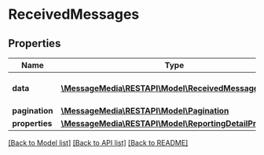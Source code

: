 # ReceivedMessages

## Properties
Name | Type | Description | Notes
------------ | ------------- | ------------- | -------------
**data** | [**\MessageMedia\RESTAPI\Model\ReceivedMessage[]**](ReceivedMessage.md) | List of received messages | [optional] 
**pagination** | [**\MessageMedia\RESTAPI\Model\Pagination**](Pagination.md) |  | [optional] 
**properties** | [**\MessageMedia\RESTAPI\Model\ReportingDetailProperties**](ReportingDetailProperties.md) |  | [optional] 

[[Back to Model list]](../README.md#documentation-for-models) [[Back to API list]](../README.md#documentation-for-api-endpoints) [[Back to README]](../README.md)


